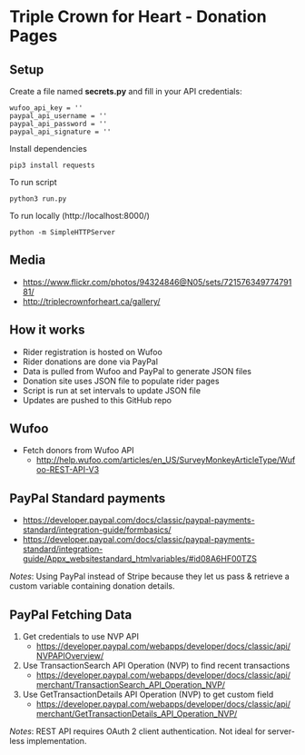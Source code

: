 # Triple Crown for Heart - Donation Pages


## Setup

Create a file named **secrets.py** and fill in your API credentials:
```
wufoo_api_key = ''
paypal_api_username = ''
paypal_api_password	= ''
paypal_api_signature = ''
```


Install dependencies
```
pip3 install requests
```

To run script
```
python3 run.py
```

To run locally (http://localhost:8000/)
```
python -m SimpleHTTPServer
```


## Media
- https://www.flickr.com/photos/94324846@N05/sets/72157634977479181/
- http://triplecrownforheart.ca/gallery/


## How it works
- Rider registration is hosted on Wufoo
- Rider donations are done via PayPal
- Data is pulled from Wufoo and PayPal to generate JSON files
- Donation site uses JSON file to populate rider pages
- Script is run at set intervals to update JSON file
- Updates are pushed to this GitHub repo


## Wufoo
- Fetch donors from Wufoo API
    - http://help.wufoo.com/articles/en_US/SurveyMonkeyArticleType/Wufoo-REST-API-V3


## PayPal Standard payments

- https://developer.paypal.com/docs/classic/paypal-payments-standard/integration-guide/formbasics/
- https://developer.paypal.com/docs/classic/paypal-payments-standard/integration-guide/Appx_websitestandard_htmlvariables/#id08A6HF00TZS

*Notes*: Using PayPal instead of Stripe because they let us pass & retrieve a custom variable containing donation details.


## PayPal Fetching Data
1. Get credentials to use NVP API
    - https://developer.paypal.com/webapps/developer/docs/classic/api/NVPAPIOverview/
2. Use TransactionSearch API Operation (NVP) to find recent transactions
    - https://developer.paypal.com/webapps/developer/docs/classic/api/merchant/TransactionSearch_API_Operation_NVP/
2. Use GetTransactionDetails API Operation (NVP) to get custom field
    - https://developer.paypal.com/webapps/developer/docs/classic/api/merchant/GetTransactionDetails_API_Operation_NVP/


*Notes*: REST API requires OAuth 2 client authentication. Not ideal for server-less implementation.


